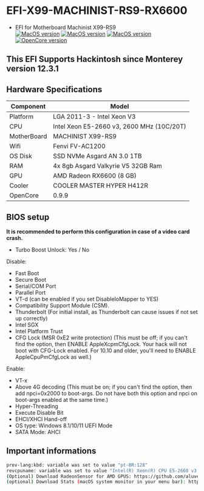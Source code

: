 # EFI-X99-MACHINIST-RS9-RX6600
- EFI for Motherboard Machinist X99-RS9 \
[![MacOS version](https://img.shields.io/badge/Monterey-12.7.3-informational.svg)](https://www.apple.com/macos) [![MacOS version](https://img.shields.io/badge/Ventura-13.6.4-informational.svg)](https://www.apple.com/macos) [![MacOS version](https://img.shields.io/badge/Sonoma-14.3.1-informational.svg)](https://www.apple.com/macos) \
[![OpenCore version](https://img.shields.io/badge/OpenCore-0.9.9-informational.svg)](https://github.com/acidanthera/OpenCorePkg)

## This EFI Supports Hackintosh since Monterey version 12.3.1

## Hardware Specifications

| Component        | Model                                              |
| ---------------- | ---------------------------------------------------|
| Platform         | LGA 2011-3 - Intel Xeon V3                         |
| CPU              | Intel Xeon E5-2660 v3, 2600 MHz (10C/20T)          |
| MotherBoard      | MACHINIST X99-RS9                                  |
| Wifi             | Fenvi FV-AC1200                                    |
| OS Disk          | SSD NVMe Asgard AN 3.0 1TB                         |
| RAM              | 4x 8gb Asgard Valkyrie V5 32GB Ram                 |
| GPU              | AMD Radeon RX6600 (8 GB)                           |
| Cooler    	   | COOLER MASTER HYPER H412R                          |
| OpenCore   	   | 0.9.9          		                        |

## BIOS setup

**It is recommended to perform this configuration in case of a video card crash.**

- Turbo Boost Unlock: Yes / No

Disable:
- Fast Boot
- Secure Boot
- Serial/COM Port
- Parallel Port
- VT-d (can be enabled if you set DisableIoMapper to YES)
- Compatibility Support Module (CSM).
- Thunderbolt (For initial install, as Thunderbolt can cause issues if not set up correctly)
- Intel SGX
- Intel Platform Trust
- CFG Lock (MSR 0xE2 write protection) (This must be off; if you can't find the option, then ENABLE AppleXcpmCfgLock. Your hack will not boot with CFG-Lock enabled. For 10.10 and older, you'll need to ENABLE AppleCpuPmCfgLock as well.)

Enable:
- VT-x
- Above 4G decoding (This must be on; if you can't find the option, then add npci=0x2000 to boot-args. Do not have both this option and npci on boot-args enabled at the same time.)
- Hyper-Threading
- Execute Disable Bit
- EHCI/XHCI Hand-off
- OS type: Windows 8.1/10/11 UEFI Mode
- SATA Mode: AHCI

## Important informations

```bash
prev-lang:kbd: variable was set to value "pt-BR:128"
revcpuname: variable was set to value "Intel(R) Xeon(R) CPU E5-2660 v3 @ 2.60GHz"
(Optional) Download RadeonSensor for AMD GPUS: https://github.com/aluveitie/RadeonSensor
(optional) Download Stats (macOS system monitor in your menu bar): https://github.com/exelban/stats
```
